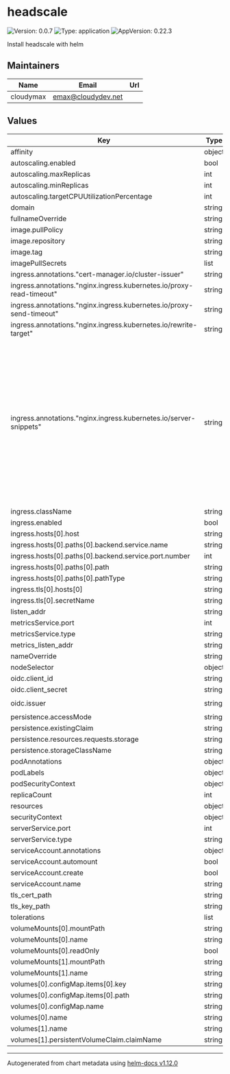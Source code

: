 # headscale

![Version: 0.0.7](https://img.shields.io/badge/Version-0.0.7-informational?style=flat-square) ![Type: application](https://img.shields.io/badge/Type-application-informational?style=flat-square) ![AppVersion: 0.22.3](https://img.shields.io/badge/AppVersion-0.22.3-informational?style=flat-square)

Install headscale with helm

## Maintainers

| Name | Email | Url |
| ---- | ------ | --- |
| cloudymax | <emax@cloudydev.net> |  |

## Values

| Key | Type | Default | Description |
|-----|------|---------|-------------|
| affinity | object | `{}` |  |
| autoscaling.enabled | bool | `false` |  |
| autoscaling.maxReplicas | int | `100` |  |
| autoscaling.minReplicas | int | `1` |  |
| autoscaling.targetCPUUtilizationPercentage | int | `80` |  |
| domain | string | `"hs.buildstar.online"` |  |
| fullnameOverride | string | `""` |  |
| image.pullPolicy | string | `"IfNotPresent"` |  |
| image.repository | string | `"headscale/headscale"` |  |
| image.tag | string | `""` |  |
| imagePullSecrets | list | `[]` |  |
| ingress.annotations."cert-manager.io/cluster-issuer" | string | `"letsencrypt-staging"` |  |
| ingress.annotations."nginx.ingress.kubernetes.io/proxy-read-timeout" | string | `"3600"` |  |
| ingress.annotations."nginx.ingress.kubernetes.io/proxy-send-timeout" | string | `"3600"` |  |
| ingress.annotations."nginx.ingress.kubernetes.io/rewrite-target" | string | `"/"` |  |
| ingress.annotations."nginx.ingress.kubernetes.io/server-snippets" | string | `"location / {\nproxy_pass http://85.10.207.22:80;\n    proxy_http_version 1.1;\n    proxy_set_header Upgrade $http_upgrade;\n    proxy_set_header Connection $connection_upgrade;\n    proxy_set_header Host $server_name;\n    proxy_redirect http:// https://;\n    proxy_buffering off;\n    proxy_set_header X-Real-IP $remote_addr;\n    proxy_set_header X-Forwarded-For $proxy_add_x_forwarded_for;\n    proxy_set_header X-Forwarded-Proto $http_x_forwarded_proto;\n    add_header Strict-Transport-Security \"max-age=15552000; includeSubDomains\" always;\n}\n"` |  |
| ingress.className | string | `"nginx"` |  |
| ingress.enabled | bool | `true` |  |
| ingress.hosts[0].host | string | `"hs.buildstars.online"` |  |
| ingress.hosts[0].paths[0].backend.service.name | string | `"headscale-server"` |  |
| ingress.hosts[0].paths[0].backend.service.port.number | int | `8080` |  |
| ingress.hosts[0].paths[0].path | string | `"/"` |  |
| ingress.hosts[0].paths[0].pathType | string | `"Prefix"` |  |
| ingress.tls[0].hosts[0] | string | `"hs.buildstars.online"` |  |
| ingress.tls[0].secretName | string | `"headscale-tls"` |  |
| listen_addr | string | `"0.0.0.0:8080"` |  |
| metricsService.port | int | `9090` |  |
| metricsService.type | string | `"ClusterIP"` |  |
| metrics_listen_addr | string | `"0.0.0.0:9090"` |  |
| nameOverride | string | `""` |  |
| nodeSelector | object | `{}` |  |
| oidc.client_id | string | `"your-oidc-client-id"` |  |
| oidc.client_secret | string | `"your-oidc-client-secret"` |  |
| oidc.issuer | string | `"https://your-oidc.issuer.com/path"` |  |
| persistence.accessMode | string | `"ReadWriteOnce"` |  |
| persistence.existingClaim | string | `""` |  |
| persistence.resources.requests.storage | string | `"1Gi"` |  |
| persistence.storageClassName | string | `"local-path"` |  |
| podAnnotations | object | `{}` |  |
| podLabels | object | `{}` |  |
| podSecurityContext | object | `{}` |  |
| replicaCount | int | `1` |  |
| resources | object | `{}` |  |
| securityContext | object | `{}` |  |
| serverService.port | int | `8080` |  |
| serverService.type | string | `"ClusterIP"` |  |
| serviceAccount.annotations | object | `{}` |  |
| serviceAccount.automount | bool | `true` |  |
| serviceAccount.create | bool | `true` |  |
| serviceAccount.name | string | `""` |  |
| tls_cert_path | string | `""` |  |
| tls_key_path | string | `""` |  |
| tolerations | list | `[]` |  |
| volumeMounts[0].mountPath | string | `"/etc/headscale"` |  |
| volumeMounts[0].name | string | `"headscale-config"` |  |
| volumeMounts[0].readOnly | bool | `true` |  |
| volumeMounts[1].mountPath | string | `"/var/lib/headscale/"` |  |
| volumeMounts[1].name | string | `"headscale-db"` |  |
| volumes[0].configMap.items[0].key | string | `"config.yaml"` |  |
| volumes[0].configMap.items[0].path | string | `"config.yaml"` |  |
| volumes[0].configMap.name | string | `"headscale-config"` |  |
| volumes[0].name | string | `"headscale-config"` |  |
| volumes[1].name | string | `"headscale-db"` |  |
| volumes[1].persistentVolumeClaim.claimName | string | `"headscale-db"` |  |

----------------------------------------------
Autogenerated from chart metadata using [helm-docs v1.12.0](https://github.com/norwoodj/helm-docs/releases/v1.12.0)
